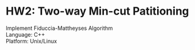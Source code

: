 # HW2: Two-way Min-cut Patitioning
Implement Fiduccia-Mattheyses Algorithm    
Language: C++   
Platform: Unix/Linux   
